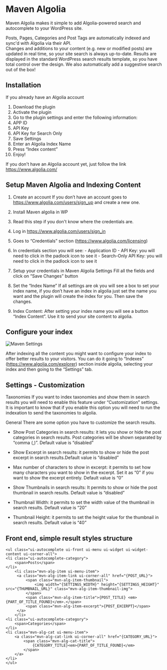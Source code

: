 # Maven Algolia

Maven Algolia makes it simple to add Algolia-powered search and autocomplete to your WordPress site.

Posts, Pages, Categories and Post Tags are automatically indexed and sync'd with Algolia via their API.  
Changes and additions to your content (e.g. new or modified posts) are updated in real time, so your site search is always up-to-date. 
Results are displayed in the standard WordPress search results template, so you have total control over the design. We also automatically add a suggestive search out of the box!


## Installation

If you already have an Algolia account 

1. Download the plugin
2. Activate the plugin
3. Go to the plugin settings and enter the following information: 
  1. APP ID
  2. API Key
  3. API Key for Search Only
4. Save Settings
5. Enter an Algolia Index Name
6. Press “Index content” 
7. Enjoy!


If you don't have an Algolia account yet, just follow the link https://www.algolia.com/


## Setup Maven Algolia and Indexing Content

1. Create an account
If you don’t have an account goes to https://www.algolia.com/users/sign_up and create a new one.


2. Install Maven algolia in WP

3. Read this step if you don't know where the credentials are. 
  1. Log in https://www.algolia.com/users/sign_in 
  2. Goes to “Credentials” section (https://www.algolia.com/licensing)
  3. In credentials section you will see:
    - Application ID
    - API Key: you will need to click in the padlock icon to see it
    - Search-Only API Key: you will need to click in the padlock icon to see it
  
4. Setup your credentials in Maven Algolia Settings
Fill all the fields and click on “Save Changes” button

5. Set the “Index Name”
If all settings are ok you will see a box to set your index name, if you don’t have an index in algolia just set the name you want and the plugin will create the index for you.
Then save the changes.

6. Index Content: After setting your index name you will see a button “Index Content”. Use it to send your site content to algolia.

## Configure your index

![Maven Settings](http://www.sitemavens.com/wp-content/uploads/2014/07/maven-algolia-settings.png)

After indexing all the content you might want to configure your index to offer better results to your visitors. You can do it going to “Indexes” (https://www.algolia.com/explorer) section inside algolia, selecting your index and then going to the “Settings” tab.



## Settings - Customization

Taxonomies
If you want to index taxonomies and show them in search results you will need to enable this feature under “Customization” settings.
It is important to know that if you enable this option you will need to run the indexation to send the taxonomies to algolia.

General
There are some option you have to customize the search results.

- Show Post Categories in search results: it lets you show or hide the post categories in search results. Post categories will be shown separated by “comma (,)”.
Default value is “disabled”

* Show Excerpt in search results: it permits to show or hide the post excerpt in search results.Default value is “disabled”

* Max number of characters to show in excerpt: it permits to set how many characters you want to show in the excerpt. Set it as “0” if you want to show the excerpt entirely.
Default value is “0”

* Show Thumbnails in search results: It permits to show or hide the post thumbnail in search results.
Default value is “disabled”

* Thumbnail Width: it permits to set the width value of the thumbnail in search results.
Default value is “20”

* Thumbnail Height: it permits to set the height value for the thumbnail in search results.
Default value is “40”


## Front end, simple result styles structure

```
<ul class="ui-autocomplete ui-front ui-menu ui-widget ui-widget-content ui-corner-all">
<li class="ui-autocomplete-category">
    <span>Posts</span>
</li>
    <li class="mvn-alg-item ui-menu-item">
   	 <a class="mvn-alg-item-link ui-corner-all" href="{POST_URL}">
   		 <span class="mvn-alg-item-thumbnail"> 
   			 <img width="{SETTINGS_WIDTH}" height="{SETTINGS_HEIGHT}" src="{THUMBNAIL_URL}" class="mvn-alg-item-thumbnail-img">
   		 </span>
   		 <span class="mvn-alg-item-title">{POST_TITLE} <em>{PART_OF_TITLE_FOUND}</em>.</span> 
   		 <span class="mvn-alg-item-excerpt">{POST_EXCERPT}</span> 
   	 </a>
    </li>
<li class="ui-autocomplete-category">
	<span>Categories</span>
</li>
<li class="mvn-alg-cat ui-menu-item">
	<a class="mvn-alg-cat-link ui-corner-all" href="{CATEGORY_URL}">
    	<span class="mvn-alg-cat-title">
        	{CATEGORY_TITLE}<em>{PART_OF_TITLE_FOUND}</em>
    	</span>
	</a>
</li>
</ul>

```

